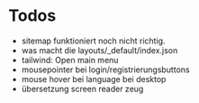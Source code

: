# Todos

- sitemap funktioniert noch nicht richtig.
- was macht die layouts/_default/index.json
- tailwind: <span class="absolute -inset-0.5"></span>
              <span class="sr-only">Open main menu</span>
- mousepointer bei login/registrierungsbuttons
- mouse hover bei language bei desktop
- übersetzung screen reader zeug
